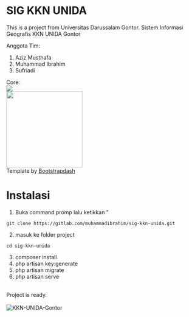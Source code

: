 # SIG KKN UNIDA

This is a project from Universitas Darussalam Gontor.
Sistem Informasi Geografis KKN UNIDA Gontor

Anggota Tim:
1. Aziz Musthafa
2. Muhammad Ibrahim
3. Sufriadi

Core:<br>
<a href="https://laravel.com/" target="_blank"><img src="https://laravel.com/assets/img/components/logo-laravel.svg"></a><br>
<a href="https://leafletjs.com/" target="_blank"><img src="https://leafletjs.com/docs/images/logo.png" width="200px"></a><br>
Template by  [Bootstrapdash](https://www.bootstrapdash.com/) 

# Instalasi
1. Buka command promp lalu ketikkan "
~~~
git clone https://gitlab.com/muhammadibrahim/sig-kkn-unida.git
~~~
2. masuk ke folder project
~~~
cd sig-kkn-unida
~~~
3. composer install
4. php artisan key:generate
5. php artisan migrate
6. php artisan serve
<br>
Project is ready.
<br>
<br>

<img src="https://i.ibb.co/G3mYFHn/KKN-UNIDA-Gontor.png" alt="KKN-UNIDA-Gontor" border="0" />
